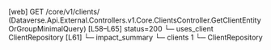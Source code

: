 [web] GET /core/v1/clients/  (Dataverse.Api.External.Controllers.v1.Core.ClientsController.GetClientEntityOrGroupMinimalQuery)  [L58–L65] status=200
  └─ uses_client ClientRepository [L61]
  └─ impact_summary
    └─ clients 1
      └─ ClientRepository

